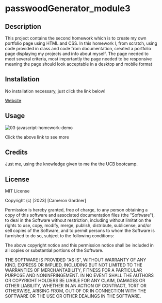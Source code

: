 # passwoodGenerator_module3

## Description
This project contains the second homework which is to create my own portfolio page using HTML and CSS. In this homework I, from scratch, using code provided in class and 
code from documentation, created a portfolio page displaying my projects and info about myself. The page needed to meet several criteria, most importantly the page needed to be responsive 
meaning the page should look acceptable in a desktop and mobile format

## Installation

No installation necessary, just click the link below!

[Website](https://camerong7.github.io/passwordGenarator_module3/)

## Usage

![03-javascript-homework-demo](https://user-images.githubusercontent.com/122698132/221371494-1e2c72e6-1d0d-412d-88b1-0bddfc7ea374.png)


Click the above link to see more

## Credits

Just me, using the knowledge given to me the the UCB bootcamp.

## License

MIT License

Copyright (c) [2023] [Cameron Gardner]

Permission is hereby granted, free of charge, to any person obtaining a copy
of this software and associated documentation files (the "Software"), to deal
in the Software without restriction, including without limitation the rights
to use, copy, modify, merge, publish, distribute, sublicense, and/or sell
copies of the Software, and to permit persons to whom the Software is
furnished to do so, subject to the following conditions:

The above copyright notice and this permission notice shall be included in all
copies or substantial portions of the Software.

THE SOFTWARE IS PROVIDED "AS IS", WITHOUT WARRANTY OF ANY KIND, EXPRESS OR
IMPLIED, INCLUDING BUT NOT LIMITED TO THE WARRANTIES OF MERCHANTABILITY,
FITNESS FOR A PARTICULAR PURPOSE AND NONINFRINGEMENT. IN NO EVENT SHALL THE
AUTHORS OR COPYRIGHT HOLDERS BE LIABLE FOR ANY CLAIM, DAMAGES OR OTHER
LIABILITY, WHETHER IN AN ACTION OF CONTRACT, TORT OR OTHERWISE, ARISING FROM,
OUT OF OR IN CONNECTION WITH THE SOFTWARE OR THE USE OR OTHER DEALINGS IN THE
SOFTWARE.
